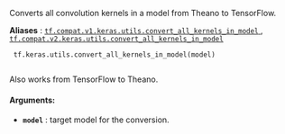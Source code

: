 Converts all convolution kernels in a model from Theano to TensorFlow.

**Aliases** : [ `tf.compat.v1.keras.utils.convert_all_kernels_in_model` ](/api_docs/python/tf/keras/utils/convert_all_kernels_in_model), [ `tf.compat.v2.keras.utils.convert_all_kernels_in_model` ](/api_docs/python/tf/keras/utils/convert_all_kernels_in_model)

```
 tf.keras.utils.convert_all_kernels_in_model(model)
 
```

Also works from TensorFlow to Theano.

#### Arguments:
- **`model`** : target model for the conversion.
